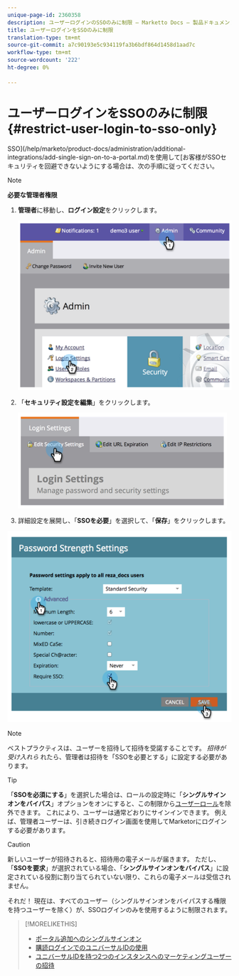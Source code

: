 ```yaml
---
unique-page-id: 2360358
description: ユーザーログインのSSOのみに制限 — Marketto Docs — 製品ドキュメント
title: ユーザーログインをSSOのみに制限
translation-type: tm+mt
source-git-commit: a7c90193e5c934119fa3b6bdf864d1458d1aad7c
workflow-type: tm+mt
source-wordcount: '222'
ht-degree: 0%

---
```



# ユーザーログインをSSOのみに制限{#restrict-user-login-to-sso-only}

SSO](/help/marketo/product-docs/administration/additional-integrations/add-single-sign-on-to-a-portal.md)を使用して[お客様がSSOセキュリティを回避できないようにする場合は、次の手順に従ってください。

>[!NOTE]
>
>**必要な管理者権限**

1. **管理者**&#x200B;に移動し、**ログイン設定**&#x200B;をクリックします。

   ![](assets/image2014-9-24-14-3a44-3a40.png)

1. 「**セキュリティ設定を編集**」をクリックします。

   ![](assets/image2014-9-24-14-3a44-3a53.png)

1. 詳細設定を展開し、「**SSOを必要**」を選択して、「**保存**」をクリックします。

![](assets/image2014-9-24-14-3a45-3a6.png)

>[!NOTE]
>
>ベストプラクティスは、ユーザーを招待して招待を受諾することです。 _招待が受け入れら_ れたら、管理者は招待を「SSOを必要とする」に設定する必要があります。

>[!TIP]
>
>「**SSOを必須にする**」を選択した場合は、ロールの設定時に「**シングルサインオンをバイパス**」オプションをオンにすると、この制限から[ユーザーロール](/help/marketo/product-docs/administration/users-and-roles/create-delete-edit-and-change-a-user-role.md)を除外できます。 これにより、ユーザーは通常どおりにサインインできます。 例えば、管理者ユーザーは、引き続きログイン画面を使用してMarketorにログインする必要があります。

>[!CAUTION]
>
>新しいユーザーが招待されると、招待用の電子メールが届きます。 ただし、「**SSOを要求**」が選択されている場合、「**シングルサインオンをバイパス**」に設定されている役割に割り当てられていない限り、これらの電子メールは受信されません。

それだ！ 現在は、すべてのユーザー（シングルサインオンをバイパスする権限を持つユーザーを除く）が、SSOログインのみを使用するように制限されます。

>[!MORELIKETHIS]
>
>* [ポータル追加へのシングルサインオン](/help/marketo/product-docs/administration/additional-integrations/add-single-sign-on-to-a-portal.md)
>* [購読ログインでのユニバーサルIDの使用](/help/marketo/product-docs/administration/settings/using-a-universal-id-for-subscription-login.md)
>* [ユニバーサルIDを持つ2つのインスタンスへのマーケティングユーザーの招待](https://nation.marketo.com/t5/Knowledgebase/Inviting-Marketo-Users-to-Two-Instances-with-Universal-ID-UID/ta-p/251122)

